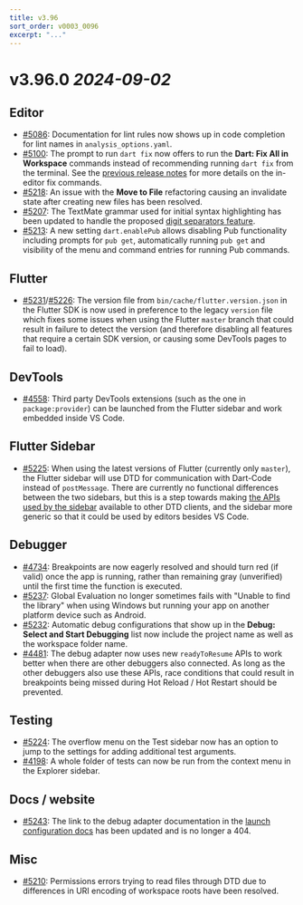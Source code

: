 ```yaml
---
title: v3.96
sort_order: v0003_0096
excerpt: "..."
---
```


# v3.96.0 _2024-09-02_

## Editor

- [#5086](https://github.com/Dart-Code/Dart-Code/issues/5086): Documentation for lint rules now shows up in code completion for lint names in `analysis_options.yaml`.
- [#5100](https://github.com/Dart-Code/Dart-Code/issues/5100): The prompt to run `dart fix` now offers to run the **Dart: Fix All in Workspace** commands instead of recommending running `dart fix` from the terminal. See the [previous release notes](/releases/#fix-all-in-workspace-commands) for more details on the in-editor fix commands.
- [#5218](https://github.com/Dart-Code/Dart-Code/issues/5218): An issue with the **Move to File** refactoring causing an invalidate state after creating new files has been resolved.
- [#5207](https://github.com/Dart-Code/Dart-Code/issues/5207): The TextMate grammar used for initial syntax highlighting has been updated to handle the proposed [digit separators feature](https://github.com/dart-lang/language/issues/2).
- [#5213](https://github.com/Dart-Code/Dart-Code/issues/5213): A new setting `dart.enablePub` allows disabling Pub functionality including prompts for `pub get`, automatically running `pub get` and visibility of the menu and command entries for running Pub commands.

## Flutter

- [#5231](https://github.com/Dart-Code/Dart-Code/issues/5231)/[#5226](https://github.com/Dart-Code/Dart-Code/issues/5226): The version file from `bin/cache/flutter.version.json` in the Flutter SDK is now used in preference to the legacy `version` file which fixes some issues when using the Flutter `master` branch that could result in failure to detect the version (and therefore disabling all features that require a certain SDK version, or causing some DevTools pages to fail to load).

## DevTools

- [#4558](https://github.com/Dart-Code/Dart-Code/issues/4558): Third party DevTools extensions (such as the one in `package:provider`) can be launched from the Flutter sidebar and work embedded inside VS Code.

## Flutter Sidebar

- [#5225](https://github.com/Dart-Code/Dart-Code/issues/5225): When using the latest versions of Flutter (currently only `master`), the Flutter sidebar will use DTD for communication with Dart-Code instead of `postMessage`. There are currently no functional differences between the two sidebars, but this is a step towards making [the APIs used by the sidebar](https://github.com/dart-lang/sdk/blob/main/pkg/dtd_impl/dtd_common_services_editor.md) available to other DTD clients, and the sidebar more generic so that it could be used by editors besides VS Code.

## Debugger

- [#4734](https://github.com/Dart-Code/Dart-Code/issues/4734): Breakpoints are now eagerly resolved and should turn red (if valid) once the app is running, rather than remaining gray (unverified) until the first time the function is executed.
- [#5237](https://github.com/Dart-Code/Dart-Code/issues/5237): Global Evaluation no longer sometimes fails with "Unable to find the library" when using Windows but running your app on another platform device such as Android.
- [#5232](https://github.com/Dart-Code/Dart-Code/issues/5232): Automatic debug configurations that show up in the **Debug: Select and Start Debugging** list now include the project name as well as the workspace folder name.
- [#4481](https://github.com/Dart-Code/Dart-Code/issues/4481): The debug adapter now uses new `readyToResume` APIs to work better when there are other debuggers also connected. As long as the other debuggers also use these APIs, race conditions that could result in breakpoints being missed during Hot Reload / Hot Restart should be prevented.

## Testing

- [#5224](https://github.com/Dart-Code/Dart-Code/issues/5224): The overflow menu on the Test sidebar now has an option to jump to the settings for adding additional test arguments.
- [#4198](https://github.com/Dart-Code/Dart-Code/issues/4198): A whole folder of tests can now be run from the context menu in the Explorer sidebar.

## Docs / website

- [#5243](https://github.com/Dart-Code/Dart-Code/issues/5243): The link to the debug adapter documentation in the [launch configuration docs](https://dartcode.org/docs/launch-configuration/) has been updated and is no longer a 404.

## Misc

- [#5210](https://github.com/Dart-Code/Dart-Code/issues/5210): Permissions errors trying to read files through DTD due to differences in URI encoding of workspace roots have been resolved.
